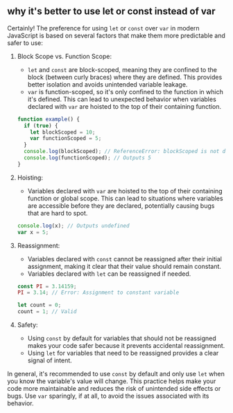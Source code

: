 
## why it's better to use let or const instead of var
Certainly! The preference for using `let` or `const` over `var` in modern JavaScript is based on several factors that make them more predictable and safer to use:

1. Block Scope vs. Function Scope:
   - `let` and `const` are block-scoped, meaning they are confined to the block (between curly braces) where they are defined. This provides better isolation and avoids unintended variable leakage.
   - `var` is function-scoped, so it's only confined to the function in which it's defined. This can lead to unexpected behavior when variables declared with `var` are hoisted to the top of their containing function.

   ```javascript
   function example() {
     if (true) {
       let blockScoped = 10;
       var functionScoped = 5;
     }
     console.log(blockScoped); // ReferenceError: blockScoped is not defined
     console.log(functionScoped); // Outputs 5
   }
   ```

2. Hoisting:
   - Variables declared with `var` are hoisted to the top of their containing function or global scope. This can lead to situations where variables are accessible before they are declared, potentially causing bugs that are hard to spot.

   ```javascript
   console.log(x); // Outputs undefined
   var x = 5;
   ```

3. Reassignment:
   - Variables declared with `const` cannot be reassigned after their initial assignment, making it clear that their value should remain constant.
   - Variables declared with `let` can be reassigned if needed.

   ```javascript
   const PI = 3.14159;
   PI = 3.14; // Error: Assignment to constant variable

   let count = 0;
   count = 1; // Valid
   ```

4. Safety:
   - Using `const` by default for variables that should not be reassigned makes your code safer because it prevents accidental reassignment.
   - Using `let` for variables that need to be reassigned provides a clear signal of intent.

In general, it's recommended to use `const` by default and only use `let` when you know the variable's value will change. This practice helps make your code more maintainable and reduces the risk of unintended side effects or bugs. Use `var` sparingly, if at all, to avoid the issues associated with its behavior.
